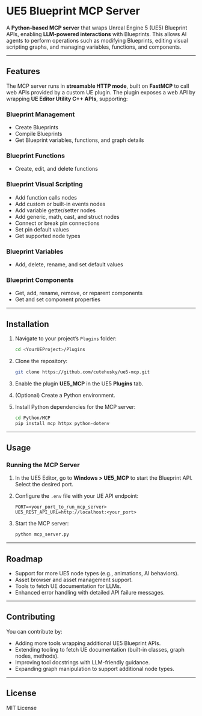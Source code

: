
# UE5 Blueprint MCP Server

A **Python-based MCP server** that wraps Unreal Engine 5 (UE5) Blueprint APIs, enabling **LLM-powered interactions** with Blueprints.
This allows AI agents to perform operations such as modifying Blueprints, editing visual scripting graphs, and managing variables, functions, and components.

---

## Features

The MCP server runs in **streamable HTTP mode**, built on **FastMCP** to call web APIs provided by a custom UE plugin.
The plugin exposes a web API by wrapping **UE Editor Utility C++ APIs**, supporting:

### Blueprint Management

* Create Blueprints
* Compile Blueprints
* Get Blueprint variables, functions, and graph details

### Blueprint Functions

* Create, edit, and delete functions

### Blueprint Visual Scripting

* Add function calls nodes
* Add custom or built-in events nodes
* Add variable getter/setter nodes
* Add generic, math, cast, and struct nodes
* Connect or break pin connections
* Set pin default values
* Get supported node types

### Blueprint Variables

* Add, delete, rename, and set default values

### Blueprint Components

* Get, add, rename, remove, or reparent components
* Get and set component properties

---

## Installation

1. Navigate to your project’s `Plugins` folder:

   ```bash
   cd <YourUEProject>/Plugins
   ```

2. Clone the repository:

   ```bash
   git clone https://github.com/cutehusky/ue5-mcp.git
   ```

3. Enable the plugin **UE5\_MCP** in the UE5 **Plugins** tab.

4. (Optional) Create a Python environment.

5. Install Python dependencies for the MCP server:

   ```bash
   cd Python/MCP
   pip install mcp httpx python-dotenv
   ```

---

## Usage

### Running the MCP Server

1. In the UE5 Editor, go to **Windows > UE5\_MCP** to start the Blueprint API.
   Select the desired port.

2. Configure the `.env` file with your UE API endpoint:

   ```env
   PORT=<your_port_to_run_mcp_server>
   UE5_REST_API_URL=http://localhost:<your_port>
   ```

3. Start the MCP server:

   ```bash
   python mcp_server.py
   ```

---

## Roadmap

* Support for more UE5 node types (e.g., animations, AI behaviors).
* Asset browser and asset management support.
* Tools to fetch UE documentation for LLMs.
* Enhanced error handling with detailed API failure messages.

---

## Contributing

You can contribute by:

* Adding more tools wrapping additional UE5 Blueprint APIs.
* Extending tooling to fetch UE documentation (built-in classes, graph nodes, methods).
* Improving tool docstrings with LLM-friendly guidance.
* Expanding graph manipulation to support additional node types.

---

## License

MIT License

